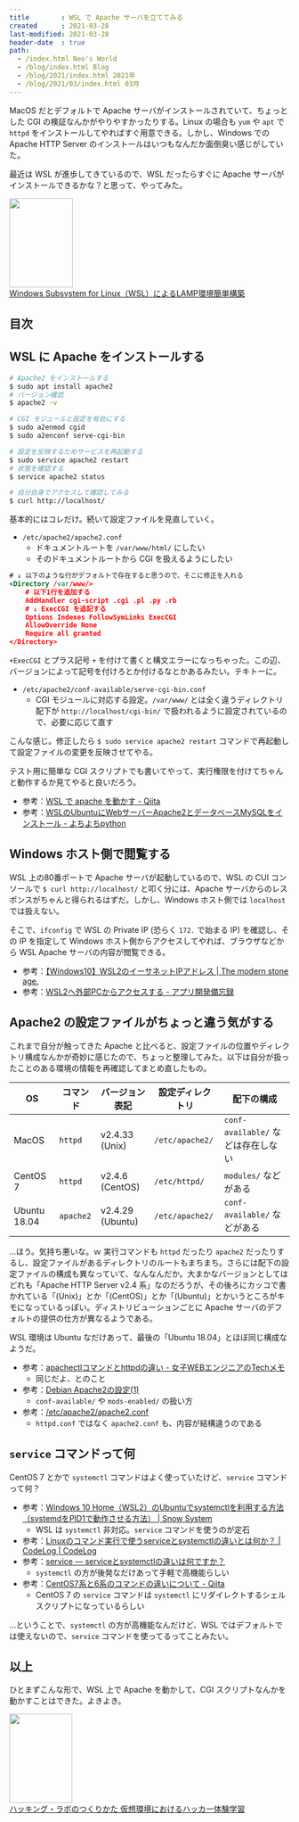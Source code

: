 ```yaml
---
title        : WSL で Apache サーバを立ててみる
created      : 2021-03-28
last-modified: 2021-03-28
header-date  : true
path:
  - /index.html Neo's World
  - /blog/index.html Blog
  - /blog/2021/index.html 2021年
  - /blog/2021/03/index.html 03月
---
```


MacOS だとデフォルトで Apache サーバがインストールされていて、ちょっとした CGI の検証なんかがやりやすかったりする。Linux の場合も `yum` や `apt` で `httpd` をインストールしてやればすぐ用意できる。しかし、Windows での Apache HTTP Server のインストールはいつもなんだか面倒臭い感じがしていた。

最近は WSL が進歩してきているので、WSL だったらすぐに Apache サーバがインストールできるかな？と思って、やってみた。

<div class="ad-amazon">
  <div class="ad-amazon-image">
    <a href="https://www.amazon.co.jp/dp/B07QLJ19J4?tag=neos21-22&amp;linkCode=osi&amp;th=1&amp;psc=1">
      <img src="https://m.media-amazon.com/images/I/41IenjjoIcL._SL160_.jpg" width="114" height="160">
    </a>
  </div>
  <div class="ad-amazon-info">
    <div class="ad-amazon-title">
      <a href="https://www.amazon.co.jp/dp/B07QLJ19J4?tag=neos21-22&amp;linkCode=osi&amp;th=1&amp;psc=1">Windows Subsystem for Linux（WSL）によるLAMP環境簡単構築</a>
    </div>
  </div>
</div>

## 目次

## WSL に Apache をインストールする

```bash
# Apache2 をインストールする
$ sudo apt install apache2
# バージョン確認
$ apache2 -v

# CGI モジュールと設定を有効にする
$ sudo a2enmod cgid
$ sudo a2enconf serve-cgi-bin

# 設定を反映するためサービスを再起動する
$ sudo service apache2 restart
# 状態を確認する
$ service apache2 status

# 自分自身でアクセスして確認してみる
$ curl http://localhost/
```

基本的にはコレだけ。続いて設定ファイルを見直していく。

- `/etc/apache2/apache2.conf`
  - ドキュメントルートを `/var/www/html/` にしたい
  - そのドキュメントルートから CGI を扱えるようにしたい

```xml
# ↓ 以下のような行がデフォルトで存在すると思うので、そこに修正を入れる
<Directory /var/www/>
    # 以下1行を追加する
    AddHandler cgi-script .cgi .pl .py .rb
    # ↓ ExecCGI を追記する
    Options Indexes FollowSymLinks ExecCGI
    AllowOverride None
    Require all granted
</Directory>
```

`+ExecCGI` とプラス記号 `+` を付けて書くと構文エラーになっちゃった。この辺、バージョンによって記号を付けろとか付けるなとかあるみたい。テキトーに。

- `/etc/apache2/conf-available/serve-cgi-bin.conf`
  - CGI モジュールに対応する設定。`/var/www/` とは全く違うディレクトリ配下が `http://localhost/cgi-bin/` で扱われるように設定されているので、必要に応じて直す

こんな感じ。修正したら `$ sudo service apache2 restart` コマンドで再起動して設定ファイルの変更を反映させてやる。

テスト用に簡単な CGI スクリプトでも書いてやって、実行権限を付けてちゃんと動作するか見てやると良いだろう。

- 参考：[WSL で apache を動かす - Qiita](https://qiita.com/sugao516/items/a4b15dc174889e27565b)
- 参考：[WSLのUbuntuにWebサーバーApache2とデータベースMySQLをインストール - よちよちpython](https://chayarokurokuro.hatenablog.com/entry/2019/11/14/022733)

## Windows ホスト側で閲覧する

WSL 上の80番ポートで Apache サーバが起動しているので、WSL の CUI コンソールで `$ curl http://localhost/` と叩く分には、Apache サーバからのレスポンスがちゃんと得られるはずだ。しかし、Windows ホスト側では `localhost` では扱えない。

そこで、`ifconfig` で WSL の Private IP (恐らく `172.` で始まる IP) を確認し、その IP を指定して Windows ホスト側からアクセスしてやれば、ブラウザなどから WSL Apache サーバの内容が閲覧できる。

- 参考：[【Windows10】WSL2のイーサネットIPアドレス | The modern stone age.](https://www.yokoweb.net/2020/06/03/windows10-wsl2-ip-address/)
- 参考：[WSL2へ外部PCからアクセスする - アプリ開発備忘録](https://matsudamper.hatenablog.com/entry/2020/04/16/044357)

## Apache2 の設定ファイルがちょっと違う気がする

これまで自分が触ってきた Apache と比べると、設定ファイルの位置やディレクトリ構成なんかが奇妙に感じたので、ちょっと整理してみた。以下は自分が扱ったことのある環境の情報を再確認してまとめ直したもの。

| OS           | コマンド  | バージョン表記   | 設定ディレクトリ | 配下の構成                         |
|--------------|-----------|------------------|------------------|------------------------------------|
| MacOS        | `httpd`   | v2.4.33 (Unix)   | `/etc/apache2/`  | `conf-available/` などは存在しない |
| CentOS 7     | `httpd`   | v2.4.6 (CentOS)  | `/etc/httpd/`    | `modules/` などがある              |
| Ubuntu 18.04 | `apache2` | v2.4.29 (Ubuntu) | `/etc/apache2/`  | `conf-available/` などがある       |

…ほう。気持ち悪いな。ｗ 実行コマンドも `httpd` だったり `apache2` だったりするし、設定ファイルがあるディレクトリのルートもまちまち。さらには配下の設定ファイルの構成も異なっていて、なんなんだか。大まかなバージョンとしてはどれも「Apache HTTP Server v2.4 系」なのだろうが、その後ろにカッコで書かれている「(Unix)」とか「(CentOS)」とか「(Ubuntu)」とかいうところがキモになっているっぽい。ディストリビューションごとに Apache サーバのデフォルトの提供の仕方が異なるようである。

WSL 環境は Ubuntu なだけあって、最後の「Ubuntu 18.04」とほぼ同じ構成なようだ。

- 参考：[apachectlコマンドとhttpdの違い - 女子WEBエンジニアのTechメモ](https://www.wegirls.tech/entry/2016/09/29/075200)
  - 同じだよ、とのこと
- 参考：[Debian Apache2の設定(1)](http://www.linux.net-japan.info/install08.html)
  - `conf-available/` や `mods-enabled/` の扱い方
- 参考：[/etc/apache2/apache2.conf](https://gist.github.com/Zeokat/3b5c1273a7da48e1ad94)
  - `httpd.conf` ではなく `apache2.conf` も、内容が結構違うのである

## `service` コマンドって何

CentOS 7 とかで `systemctl` コマンドはよく使っていたけど、`service` コマンドって何？

- 参考：[Windows 10 Home（WSL2）のUbuntuでsystemctlを利用する方法（systemdをPID1で動作させる方法） | Snow System](https://snowsystem.net/other/windows/wsl2-ubuntu-systemctl/)
  - WSL は `systemctl` 非対応。`service` コマンドを使うのが定石
- 参考：[Linuxのコマンド実行で使うserviceとsystemctlの違いとは何か？ | CodeLog | CodeLog](https://www.toumasu-program.net/qfr8l41pigu2v05ztwbc)
- 参考：[service — serviceとsystemctlの違いは何ですか？](https://www.it-swarm.jp.net/ja/service/service%E3%81%A8systemctl%E3%81%AE%E9%81%95%E3%81%84%E3%81%AF%E4%BD%95%E3%81%A7%E3%81%99%E3%81%8B%EF%BC%9F/960094386/)
  - `systemctl` の方が後発なだけあって手軽で高機能らしい
- 参考：[CentOS7系と6系のコマンドの違いについて - Qiita](https://qiita.com/shotaTsuge/items/9f337bad9f73c3953af1)
  - CentOS 7 の `service` コマンドは `systemctl` にリダイレクトするシェルスクリプトになっているらしい

…ということで、`systemctl` の方が高機能なんだけど、WSL ではデフォルトでは使えないので、`service` コマンドを使ってるってことみたい。

## 以上

ひとまずこんな形で、WSL 上で Apache を動かして、CGI スクリプトなんかを動かすことはできた。よきよき。

<div class="ad-amazon">
  <div class="ad-amazon-image">
    <a href="https://www.amazon.co.jp/dp/4798155306?tag=neos21-22&amp;linkCode=osi&amp;th=1&amp;psc=1">
      <img src="https://m.media-amazon.com/images/I/515nBNa1xXL._SL160_.jpg" width="113" height="160">
    </a>
  </div>
  <div class="ad-amazon-info">
    <div class="ad-amazon-title">
      <a href="https://www.amazon.co.jp/dp/4798155306?tag=neos21-22&amp;linkCode=osi&amp;th=1&amp;psc=1">ハッキング・ラボのつくりかた 仮想環境におけるハッカー体験学習</a>
    </div>
  </div>
</div>
